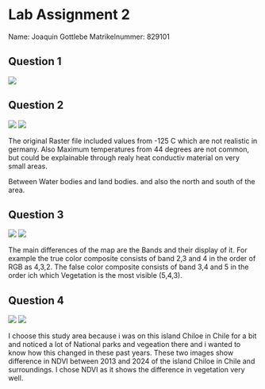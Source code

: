 # Lab Assignment 2

Name: Joaquin Gottlebe
Matrikelnummer: 829101

## Question 1

![](maps/ndvi_ndwi.png)

## Question 2

![](maps/surface_temp_b10.png)
![](maps/surface_temp_b11.png)

The original Raster file included values from -125 C which are not realistic in germany. Also Maximum temperatures from 44 degrees are not common, but could be explainable through realy heat conductiv material on very small areas.

Between Water bodies and land bodies. and also the north and south of the area.

## Question 3

![](maps/true_color.png)
![](maps/false_color.png)

The main differences of the map are the Bands and their display of it. For example the true color composite consists of band 2,3 and 4 in the order of RGB as 4,3,2. The false color composite consists of band 3,4 and 5 in the order ich which Vegetation is the most visible (5,4,3). 

## Question 4

![](maps/ndvi_chiloe_2013.png)
![](maps/ndvi_chiloe_2024.png)

I choose this study area because i was on this island Chiloe in Chile for a bit and noticed a lot of National parks and vegeation there and i wanted to know how this changed in these past years. These two images show difference in NDVI between 2013 and 2024 of the island Chiloe in Chile and surroundings. I chose NDVI as it shows the difference in vegetation very well.